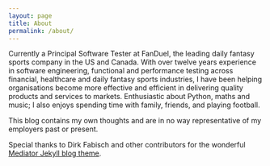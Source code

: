 ```yaml
---
layout: page
title: About
permalink: /about/
---
```


Currently a Principal Software Tester at FanDuel, the leading daily fantasy sports company in the US and Canada. With over twelve years experience in software engineering, functional and performance testing across financial, healthcare and daily fantasy sports industries, I have been helping organisations become more effective and efficient in delivering quality products and services to markets. Enthusiastic about Python, maths and music; I also enjoys spending time with family, friends, and playing football.

This blog contains my own thoughts and are in no way representative of my employers past or present.

Special thanks to Dirk Fabisch and other contributors for the wonderful [Mediator Jekyll blog theme](https://github.com/dirkfabisch/mediator).